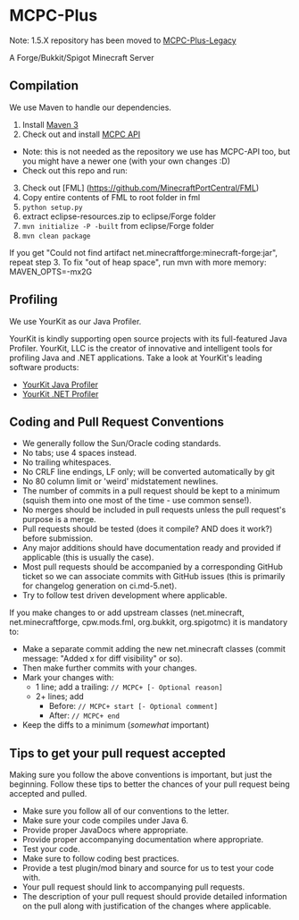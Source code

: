 MCPC-Plus
===========
Note: 1.5.X repository has been moved to [MCPC-Plus-Legacy](https://github.com/MinecraftPortCentral/MCPC-Plus-Legacy)

A Forge/Bukkit/Spigot Minecraft Server

Compilation
-----------

We use Maven to handle our dependencies.

1. Install [Maven 3](http://maven.apache.org/download.html)
2. Check out and install [MCPC API](https://github.com/MinecraftPortCentral/Bukkit/tree/mcpc-api-162) 
 * Note: this is not needed as the repository we use has MCPC-API too, but you might have a newer one (with your own changes :D)
 * Check out this repo and run: 
3. Check out [FML] (https://github.com/MinecraftPortCentral/FML)
4. Copy entire contents of FML to root folder in fml
5. `python setup.py`
6. extract eclipse-resources.zip to eclipse/Forge folder
7. `mvn initialize -P -built` from eclipse/Forge folder
8. `mvn clean package`

If you get "Could not find artifact net.minecraftforge:minecraft-forge:jar", repeat step 3. To fix "out of heap space", run mvn with more memory: MAVEN\_OPTS=-mx2G


Profiling
---------

We use YourKit as our Java Profiler.

YourKit is kindly supporting open source projects with its full-featured Java Profiler.
YourKit, LLC is the creator of innovative and intelligent tools for profiling
Java and .NET applications. Take a look at YourKit's leading software products:
* [YourKit Java Profiler](http://www.yourkit.com/java/profiler/index.jsp)
* [YourKit .NET Profiler](http://www.yourkit.com/.net/profiler/index.jsp)


Coding and Pull Request Conventions
-----------

* We generally follow the Sun/Oracle coding standards.
* No tabs; use 4 spaces instead.
* No trailing whitespaces.
* No CRLF line endings, LF only; will be converted automatically by git
* No 80 column limit or 'weird' midstatement newlines.
* The number of commits in a pull request should be kept to a minimum (squish them into one most of the time - use common sense!).
* No merges should be included in pull requests unless the pull request's purpose is a merge.
* Pull requests should be tested (does it compile? AND does it work?) before submission.
* Any major additions should have documentation ready and provided if applicable (this is usually the case).
* Most pull requests should be accompanied by a corresponding GitHub ticket so we can associate commits with GitHub issues (this is primarily for changelog generation on ci.md-5.net).
* Try to follow test driven development where applicable.

If you make changes to or add upstream classes (net.minecraft, net.minecraftforge, cpw.mods.fml, org.bukkit, org.spigotmc) it is mandatory to:

* Make a separate commit adding the new net.minecraft classes (commit message: "Added x for diff visibility" or so).
* Then make further commits with your changes.
* Mark your changes with:
    * 1 line; add a trailing: `// MCPC+ [- Optional reason]`
    * 2+ lines; add
        * Before: `// MCPC+ start [- Optional comment]`
        * After: `// MCPC+ end`
* Keep the diffs to a minimum (*somewhat* important)

Tips to get your pull request accepted
-----------
Making sure you follow the above conventions is important, but just the beginning. Follow these tips to better the chances of your pull request being accepted and pulled.

* Make sure you follow all of our conventions to the letter.
* Make sure your code compiles under Java 6.
* Provide proper JavaDocs where appropriate.
* Provide proper accompanying documentation where appropriate.
* Test your code.
* Make sure to follow coding best practices.
* Provide a test plugin/mod binary and source for us to test your code with.
* Your pull request should link to accompanying pull requests.
* The description of your pull request should provide detailed information on the pull along with justification of the changes where applicable.